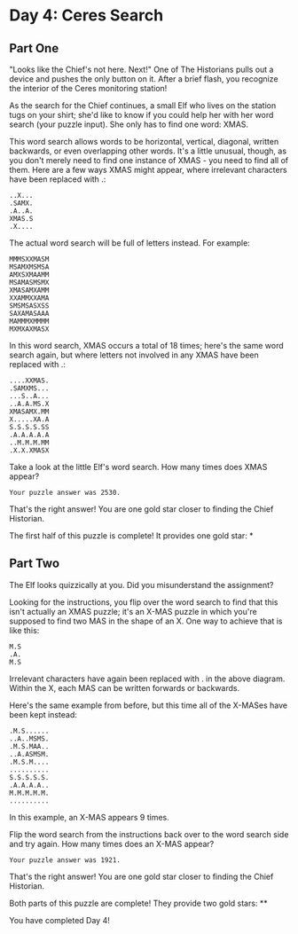 # Day 4: Ceres Search

## Part One

"Looks like the Chief's not here. Next!" One of The Historians pulls out a device and pushes the only button on it. After a brief flash, you recognize the interior of the Ceres monitoring station!

As the search for the Chief continues, a small Elf who lives on the station tugs on your shirt; she'd like to know if you could help her with her word search (your puzzle input). She only has to find one word: XMAS.

This word search allows words to be horizontal, vertical, diagonal, written backwards, or even overlapping other words. It's a little unusual, though, as you don't merely need to find one instance of XMAS - you need to find all of them. Here are a few ways XMAS might appear, where irrelevant characters have been replaced with .:

    ..X...
    .SAMX.
    .A..A.
    XMAS.S
    .X....

The actual word search will be full of letters instead. For example:

    MMMSXXMASM
    MSAMXMSMSA
    AMXSXMAAMM
    MSAMASMSMX
    XMASAMXAMM
    XXAMMXXAMA
    SMSMSASXSS
    SAXAMASAAA
    MAMMMXMMMM
    MXMXAXMASX

In this word search, XMAS occurs a total of 18 times; here's the same word search again, but where letters not involved in any XMAS have been replaced with .:

    ....XXMAS.
    .SAMXMS...
    ...S..A...
    ..A.A.MS.X
    XMASAMX.MM
    X.....XA.A
    S.S.S.S.SS
    .A.A.A.A.A
    ..M.M.M.MM
    .X.X.XMASX

Take a look at the little Elf's word search. How many times does XMAS appear?

    Your puzzle answer was 2530.

That's the right answer! You are one gold star closer to finding the Chief Historian.

The first half of this puzzle is complete! It provides one gold star: *

## Part Two

The Elf looks quizzically at you. Did you misunderstand the assignment?

Looking for the instructions, you flip over the word search to find that this isn't actually an XMAS puzzle; it's an X-MAS puzzle in which you're supposed to find two MAS in the shape of an X. One way to achieve that is like this:

    M.S
    .A.
    M.S

Irrelevant characters have again been replaced with . in the above diagram. Within the X, each MAS can be written forwards or backwards.

Here's the same example from before, but this time all of the X-MASes have been kept instead:

    .M.S......
    ..A..MSMS.
    .M.S.MAA..
    ..A.ASMSM.
    .M.S.M....
    ..........
    S.S.S.S.S.
    .A.A.A.A..
    M.M.M.M.M.
    ..........

In this example, an X-MAS appears 9 times.

Flip the word search from the instructions back over to the word search side and try again. How many times does an X-MAS appear?

    Your puzzle answer was 1921.

That's the right answer! You are one gold star closer to finding the Chief Historian.

Both parts of this puzzle are complete! They provide two gold stars: **

You have completed Day 4!
